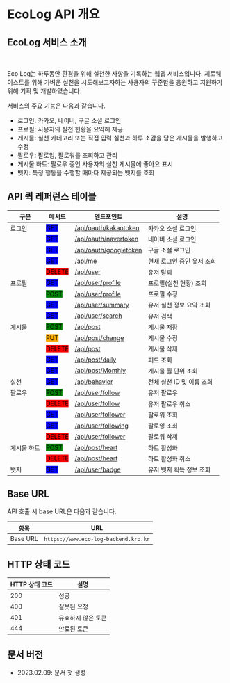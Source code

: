 # EcoLog API 개요

## EcoLog 서비스 소개

<figure><img src=".gitbook/assets/앱 소개.png" alt=""><figcaption></figcaption></figure>

Eco Log는 하루동안 환경을 위해 실천한 사항을 기록하는 웹앱 서비스입니다. 제로웨이스트를 위해 가벼운 실천을 시도해보고자하는 사용자의 꾸준함을 응원하고 지원하기 위해 기획 및 개발하였습니다.

서비스의 주요 기능은 다음과 같습니다.

* 로그인: 카카오, 네이버, 구글 소셜 로그인
* 프로필: 사용자의 실천 현황을 요약해 제공
* 게시물: 실천 카테고리 또는 직접 입력 실천과 하루 소감을 담은 게시물을 발행하고 수정
* 팔로우: 팔로잉, 팔로워를 조회하고 관리
* 게시물 하트: 팔로우 중인 사용자의 실천 게시물에 좋아요 표시
* 뱃지: 특정 행동을 수행할 때마다 제공되는 뱃지를 조회

## API 퀵 레퍼런스 테이블

| 구분     | 메서드                                               | 엔드포인트                                                    | 설명               |
| ------ | ------------------------------------------------- | -------------------------------------------------------- | ---------------- |
| 로그인    | <mark style="background-color:blue;">GET</mark>   | [/api/oauth/kakaotoken](reference/api/login.md#kakao)    | 카카오 소셜 로그인       |
|        | <mark style="background-color:blue;">GET</mark>   | [/api/oauth/navertoken](reference/api/login.md#naver)    | 네이버 소셜 로그인       |
|        | <mark style="background-color:blue;">GET</mark>   | [/api/oauth/googletoken](reference/api/login.md#google)  | 구글 소셜 로그인        |
|        | <mark style="background-color:blue;">GET</mark>   | [/api/me](reference/api/login.md#loginuser)              | 현재 로그인 중인 유저 조회  |
|        | <mark style="background-color:red;">DELETE</mark> | [/api/user](reference/api/login.md#withdraw)             | 유저 탈퇴            |
| 프로필    | <mark style="background-color:blue;">GET</mark>   | [/api/user/profile](reference/api/profile.md#view)       | 프로필(실천 현황) 조회    |
|        | <mark style="background-color:green;">POST</mark> | [/api/user/profile](reference/api/profile.md#edit)       | 프로필 수정           |
|        | <mark style="background-color:blue;">GET</mark>   | [/api/user/summary](reference/api/profile.md#summary)    | 유저 실천 정보 요약 조회   |
|        | <mark style="background-color:blue;">GET</mark>   | [/api/user/search](reference/api/profile.md#search)      | 유저 검색            |
| 게시물    | <mark style="background-color:green;">POST</mark> | [/api/post](reference/api/post.md#save)                  | 게시물 저장           |
|        | <mark style="background-color:orange;">PUT</mark> | [/api/post/change](reference/api/post.md#edit)           | 게시물 수정           |
|        | <mark style="background-color:red;">DELETE</mark> | [/api/post](reference/api/post.md#delete)                | 게시물 삭제           |
|        | <mark style="background-color:blue;">GET</mark>   | [/api/post/daily](reference/api/post.md#feed)            | 피드 조회            |
|        | <mark style="background-color:blue;">GET</mark>   | [/api/post/Monthly](reference/api/post.md#monthly)       | 게시물 월 단위 조회      |
| 실천     | <mark style="background-color:blue;">GET</mark>   | [/api/behavior](reference/api/action.md#view)            | 전체 실천 ID 및 이름 조회 |
| 팔로우    | <mark style="background-color:green;">POST</mark> | [/api/user/follow](reference/api/follow.md#add)          | 유저 팔로우           |
|        | <mark style="background-color:red;">DELETE</mark> | [/api/user/follow](reference/api/follow.md#unfollow)     | 유저 팔로우 취소        |
|        | <mark style="background-color:blue;">GET</mark>   | [/api/user/follower](reference/api/follow.md#follower)   | 팔로워 조회           |
|        | <mark style="background-color:blue;">GET</mark>   | [/api/user/following](reference/api/follow.md#following) | 팔로잉 조회           |
|        | <mark style="background-color:red;">DELETE</mark> | [/api/user/follower](reference/api/follow.md#view)       | 팔로워 삭제           |
| 게시물 하트 | <mark style="background-color:green;">POST</mark> | [/api/post/heart](reference/api/like.md#active)          | 하트 활성화           |
|        | <mark style="background-color:red;">DELETE</mark> | [/api/post/heart](reference/api/like.md#unactive)        | 하트 활성화 취소        |
| 뱃지     | <mark style="background-color:blue;">GET</mark>   | [/api/user/badge](reference/api/badge.md#view)           | 유저 뱃지 획득 정보 조회   |

## Base URL

API 호출 시 base URL은 다음과 같습니다.

| 항목       | URL                                  |
| -------- | ------------------------------------ |
| Base URL | `https://www.eco-log-backend.kro.kr` |

## HTTP 상태 코드

| HTTP 상태 코드 | 설명         |
| ---------- | ---------- |
| 200        | 성공         |
| 400        | 잘못된 요청     |
| 401        | 유효하지 않은 토큰 |
| 444        | 만료된 토큰     |

## 문서 버전

* 2023.02.09: 문서 첫 생성
